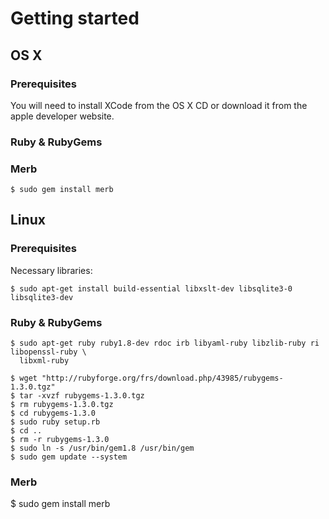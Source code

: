 # Getting started

## OS X

### Prerequisites 
You will need to install XCode from the OS X CD or download it from the apple developer website.

### Ruby & RubyGems


### Merb
    $ sudo gem install merb


## Linux

### Prerequisites 
Necessary libraries:

    $ sudo apt-get install build-essential libxslt-dev libsqlite3-0 libsqlite3-dev
        
### Ruby & RubyGems

    $ sudo apt-get ruby ruby1.8-dev rdoc irb libyaml-ruby libzlib-ruby ri libopenssl-ruby \ 
      libxml-ruby
    
    $ wget "http://rubyforge.org/frs/download.php/43985/rubygems-1.3.0.tgz"
    $ tar -xvzf rubygems-1.3.0.tgz
    $ rm rubygems-1.3.0.tgz
    $ cd rubygems-1.3.0
    $ sudo ruby setup.rb
    $ cd ..
    $ rm -r rubygems-1.3.0
    $ sudo ln -s /usr/bin/gem1.8 /usr/bin/gem
    $ sudo gem update --system
    
    
### Merb

  $ sudo gem install merb
  